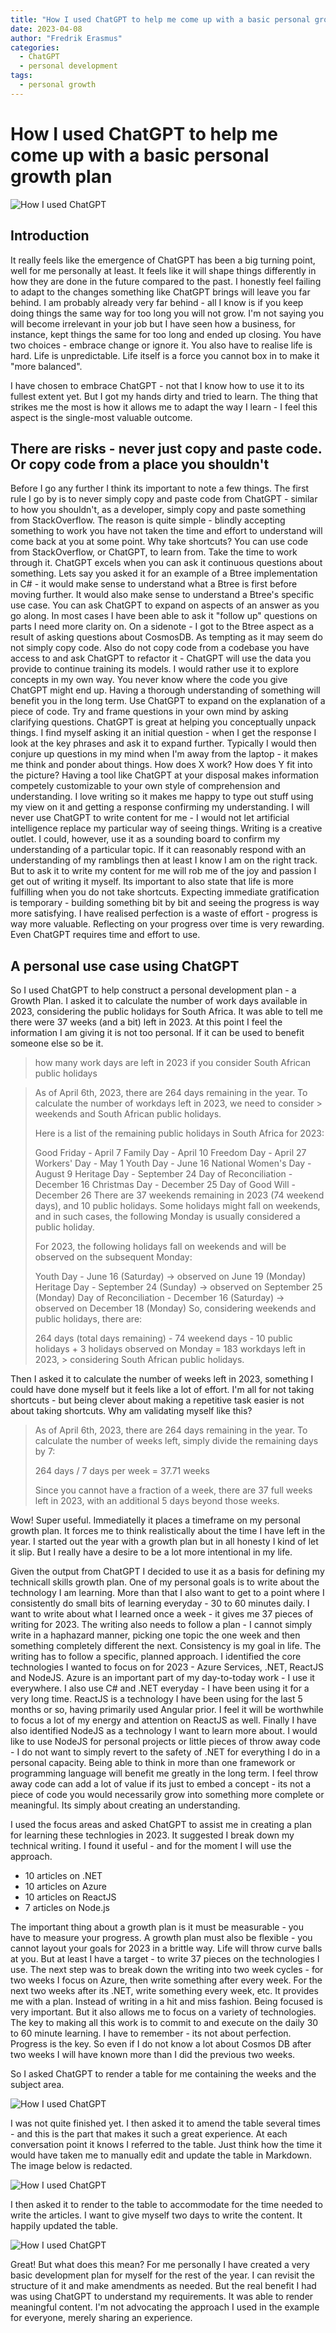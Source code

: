 ```yaml
---
title: "How I used ChatGPT to help me come up with a basic personal growth plan"
date: 2023-04-08
author: "Fredrik Erasmus"
categories:
  - ChatGPT
  - personal development
tags:
  - personal growth
---
```


# How I used ChatGPT to help me come up with a basic personal growth plan

![How I used ChatGPT](img/how-i-use-chatgpt.png)

## Introduction

It really feels like the emergence of ChatGPT has been a big turning point, well for me personally at least. It feels like it will shape things differently in how they are done in the future compared to the past. I honestly feel failing to adapt to the changes something like ChatGPT brings will leave you far behind. I am probably already very far behind - all I know is if you keep doing things the same way for too long you will not grow. I'm not saying you will become irrelevant in your job but I have seen how a business, for instance, kept things the same for too long and ended up closing. You have two choices - embrace change or ignore it. You also have to realise life is hard. Life is unpredictable. Life itself is a force you cannot box in to make it "more balanced". 

I have chosen to embrace ChatGPT - not that I know how to use it to its fullest extent yet. But I got my hands dirty and tried to learn. The thing that strikes me the most is how it allows me to adapt the way I learn - I feel this aspect is the single-most valuable outcome. 

## There are risks - never just copy and paste code. Or copy code from a place you shouldn't

Before I go any further I think its important to note a few things. The first rule I go by is to never simply copy and paste code from ChatGPT - similar to how you shouldn't, as a developer, simply copy and paste something from StackOverflow. The reason is quite simple - blindly accepting something to work you have not taken the time and effort to understand will come back at you at some point. Why take shortcuts? You can use code from StackOverflow, or ChatGPT, to learn from. Take the time to work through it. ChatGPT excels when you can ask it continuous questions about something. Lets say you asked it for an example of a Btree implementation in C# - it would make sense to understand what a Btree is first before moving further. It would also make sense to understand a Btree's specific use case. You can ask ChatGPT to expand on aspects of an answer as you go along. In most cases I have been able to ask it "follow up" questions on parts I need more clarity on. On a sidenote - I got to the Btree aspect as a result of asking questions about CosmosDB. As tempting as it may seem do not simply copy code. Also do not copy code from a codebase you have access to and ask ChatGPT to refactor it - ChatGPT will use the data you provide to continue training its models. I would rather use it to explore concepts in my own way. You never know where the code you give ChatGPT might end up. Having a thorough understanding of something will benefit you in the long term. Use ChatGPT to expand on the explanation of a piece of code. Try and frame questions in your own mind by asking clarifying questions. ChatGPT is great at helping you conceptually unpack things. I find myself asking it an initial question - when I get the response I look at the key phrases and ask it to expand further. Typically I would then conjure up questions in my mind when I'm away from the laptop - it makes me think and ponder about things. How does X work? How does Y fit into the picture? Having a tool like ChatGPT at your disposal makes information competely customizable to your own style of comprehension and understanding. I love writing so it makes me happy to type out stuff using my view on it and getting a response confirming my understanding. I will never use ChatGPT to write content for me - I would not let artificial intelligence replace my particular way of seeing things. Writing is a creative outlet. I could, however, use it as a sounding board to confirm my understanding of a particular topic. If it can reasonably respond with an understanding of my ramblings then at least I know I am on the right track. But to ask it to write my content for me will rob me of the joy and passion I get out of writing it myself. Its important to also state that life is more fulfilling when you do not take shortcuts. Expecting immediate gratification is temporary - building something bit by bit and seeing the progress is way more satisfying. I have realised perfection is a waste of effort - progress is way more valuable. Reflecting on your progress over time is very rewarding. Even ChatGPT requires time and effort to use. 

## A personal use case using ChatGPT

So I used ChatGPT to help construct a personal development plan - a Growth Plan. I asked it to calculate the number of work days available in 2023, considering the public holidays for South Africa. It was able to tell me there were 37 weeks (and a bit) left in 2023. At this point I feel the information I am giving it is not too personal. If it can be used to benefit someone else so be it. 

> how many work days are left in 2023 if you consider South African public holidays

> As of April 6th, 2023, there are 264 days remaining in the year. To calculate the number of workdays left in 2023, we need to consider > weekends and South African public holidays.
> 
> Here is a list of the remaining public holidays in South Africa for 2023:
> 
> Good Friday - April 7
> Family Day - April 10
> Freedom Day - April 27
> Workers' Day - May 1
> Youth Day - June 16
> National Women's Day - August 9
> Heritage Day - September 24
> Day of Reconciliation - December 16
> Christmas Day - December 25
> Day of Good Will - December 26
> There are 37 weekends remaining in 2023 (74 weekend days), and 10 public holidays. Some holidays might fall on weekends, and in such cases,  the following Monday is usually considered a public holiday.
> 
> For 2023, the following holidays fall on weekends and will be observed on the subsequent Monday:
> 
> Youth Day - June 16 (Saturday) -> observed on June 19 (Monday)
> Heritage Day - September 24 (Sunday) -> observed on September 25 (Monday)
> Day of Reconciliation - December 16 (Saturday) -> observed on December 18 (Monday)
> So, considering weekends and public holidays, there are:
> 
> 264 days (total days remaining) - 74 weekend days - 10 public holidays + 3 holidays observed on Monday = 183 workdays left in 2023, > considering South African public holidays.

Then I asked it to calculate the number of weeks left in 2023, something I could have done myself but it feels like a lot of effort. I'm all for not taking shortcuts - but being clever about making a repetitive task easier is not about taking shortcuts. Why am validating myself like this? 

> As of April 6th, 2023, there are 264 days remaining in the year. To calculate the number of weeks left, simply divide the remaining days by 7:
>
> 264 days / 7 days per week = 37.71 weeks
>
> Since you cannot have a fraction of a week, there are 37 full weeks left in 2023, with an additional 5 days beyond those weeks.

Wow! Super useful. Immediatelly it places a timeframe on my personal growth plan. It forces me to think realistically about the time I have left in the year. I started out the year with a growth plan but in all honesty I kind of let it slip. But I really have a desire to be a lot more intentional in my life.

Given the output from ChatGPT I decided to use it as a basis for defining my technicall skills growth plan. One of my personal goals is to write about the technology I am learning. More than that I also want to get to a point where I consistently do small bits of learning everyday - 30 to 60 minutes daily. I want to write about what I learned once a week - it gives me 37 pieces of writing for 2023. The writing also needs to follow a plan - I cannot simply write in a haphazard manner, picking one topic the one week and then something completely different the next. Consistency is my goal in life. The writing has to follow a specific, planned approach. I identified the core technologies I wanted to focus on for 2023 - Azure Services, .NET, ReactJS and NodeJS. Azure is an important part of my day-to-today work - I use it everywhere. I also use C# and .NET everyday - I have been using it for a very long time. ReactJS is a technology I have been using for the last 5 months or so, having primarily used Angular prior. I feel it will be worthwhile to focus a lot of my energy and attention on ReactJS as well. Finally I have also identified NodeJS as a technology I want to learn more about. I would like to use NodeJS for personal projects or little pieces of throw away code - I do not want to simply revert to the safety of .NET for everything I do in a personal capacity. Being able to think in more than one framework or programming language will benefit me greatly in the long term. I feel throw away code can add a lot of value if its just to embed a concept - its not a piece of code you would necessarily grow into something more complete or meaningful. Its simply about creating an understanding.

I used the focus areas and asked ChatGPT to assist me in creating a plan for learning these technlogies in 2023. It suggested I break down my technical writing. I found it useful - and for the moment I will use the approach. 

- 10 articles on .NET
- 10 articles on Azure
- 10 articles on ReactJS
- 7 articles on Node.js

The important thing about a growth plan is it must be measurable - you have to measure your progress. A growth plan must also be flexible - you cannot layout your goals for 2023 in a brittle way. Life will throw curve balls at you. But at least I have a target - to write 37 pieces on the technologies I use. The next step was to break down the writing into two week cycles - for two weeks I focus on Azure, then write something after every week. For the next two weeks after its .NET, write something every week, etc. It provides me with a plan. Instead of writing in a hit and miss fashion. Being focused is very important. But it also allows me to focus on a variety of technologies. The key to making all this work is to commit to and execute on the daily 30 to 60 minute learning. I have to remember - its not about perfection. Progress is the key. So even if I do not know a lot about Cosmos DB after two weeks I will have known more than I did the previous two weeks. 

So I asked ChatGPT to render a table for me containing the weeks and the subject area. 

![How I used ChatGPT](img/how-i-use-chatgpt-2.png)

I was not quite finished yet. I then asked it to amend the table several times - and this is the part that makes it such a great experience. At each conversation point it knows I referred to the table. Just think how the time it would have taken me to manually edit and update the table in Markdown. The image below is redacted.

![How I used ChatGPT](img/how-i-use-chatgpt-3.png)

I then asked it to render to the table to accommodate for the time needed to write the articles. I want to give myself two days to write the content. It happily updated the table. 

![How I used ChatGPT](img/how-i-use-chatgpt-4.png)

Great! But what does this mean? For me personally I have created a very basic development plan for myself for the rest of the year. I can revisit the structure of it and make amendments as needed. But the real benefit I had was using ChatGPT to understand my requirements. It was able to render meaningful content. I'm not advocating the approach I used in the example for everyone, merely sharing an experience.


